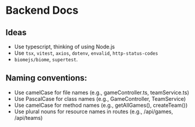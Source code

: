 # Backend Docs

## Ideas

- Use typescript, thinking of using Node.js
- Use `tsx`, `vitest`, `axios`, `dotenv`, `envalid`, `http-status-codes`
- `biomejs/biome`, `supertest`.


## Naming conventions:

- Use camelCase for file names (e.g., gameController.ts, teamService.ts)
- Use PascalCase for class names (e.g., GameController, TeamService)
- Use camelCase for method names (e.g., getAllGames(), createTeam())
- Use plural nouns for resource names in routes (e.g., /api/games, /api/teams)